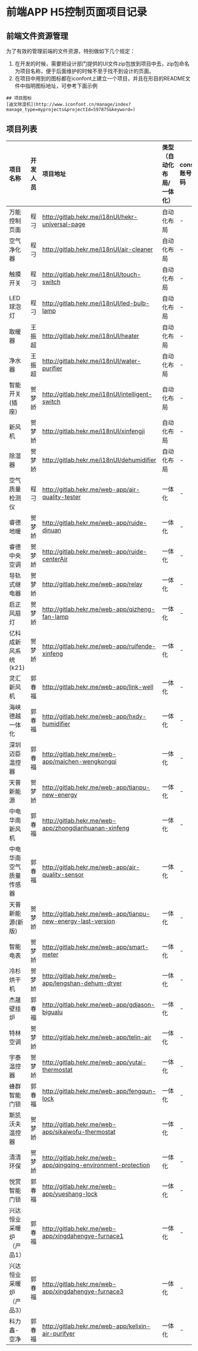 # 前端APP H5控制页面项目记录

## 前端文件资源管理

为了有效的管理前端的文件资源，特别做如下几个规定：
1. 在开发的时候，需要把设计部门提供的UI文件zip包放到项目中去，zip包命名为项目名称，便于后面维护的时候不至于找不到设计的页面。
2. 在项目中用到的图标都在iconfont上建立一个项目，并且在形目的README文件中指明图标地址，可参考下面示例

```
## 项目图标
[迪文除湿机](http://www.iconfont.cn/manage/index?manage_type=myprojects&projectId=597875&keyword=)
```

## 项目列表
| 项目名称 | 开发人员 | 项目地址 | 类型（自动化布局/一体化）| console账号密码 | 开始时间 | 结束时间 | 备注 |
| :--- | :--- | :--- | :--- | :--- | :--- | :--- | :--- |
| 万能控制页面 | 程刁 | http://gitlab.hekr.me/i18nUI/hekr-universal-page | 自动化布局 | - | 2018-03-04 | 2018-03-04 | - |
| 空气净化器 | 程刁 | http://gitlab.hekr.me/i18nUI/air-cleaner | 自动化布局 | - | 2018-03-01 |  2018-03-08 | - |
| 触摸开关 | 程刁 | http://gitlab.hekr.me/i18nUI/touch-switch | 自动化布局 | - | 2017-03-08 | 2017-03-08 | - |
| LED球泡灯 | 程刁 | http://gitlab.hekr.me/i18nUI/led-bulb-lamp | 自动化布局 | - | 2017-03-08 | 2017-03-08 | - |
| 取暖器 | 王振超 | http://gitlab.hekr.me/i18nUI/heater | 自动化布局 | - | 2018-03-22  | 2018-03-23 | - |
| 净水器 | 王振超 | http://gitlab.hekr.me/i18nUI/water-purifier | 自动化布局 | - | 2018-03-22  | 2018-03-23 | - |
| 智能开关(插座) | 贺梦娇 | http://gitlab.hekr.me/i18nUI/intelligent-switch | 自动化布局 | - | 2018-03-19 |  2018-03-22 | - |
| 新风机 | 贺梦娇 | http://gitlab.hekr.me/i18nUI/xinfengji | 自动化布局 | - | 2018-04-09 |  2018-04-11 | - |
| 除湿器 | 贺梦娇 | http://gitlab.hekr.me/i18nUI/dehumidifier | 自动化布局 | - | 2018-03-20 |  2018-03-22 | - |
| 空气质量检测仪 | 程刁 | http://gitlab.hekr.me/web-app/air-quality-tester | 一体化 | - | 2018-01-18 | 2018-01-18 | - |
| 睿德地暖 | 贺梦娇 | http://gitlab.hekr.me/web-app/ruide-dinuan | 一体化 | - | 2018-03-06 |  2018-03-12 | - |
| 睿德中央空调 | 贺梦娇 | http://gitlab.hekr.me/web-app/ruide-centerAir | 一体化 | - | 2018-03-12 |  2018-03-16 | - |
| 导轨式继电器 | 贺梦娇 | http://gitlab.hekr.me/web-app/relay | 一体化 | - | 2018-03-23 |  2018-03-23 | - |
| 启正风扇灯 | 贺梦娇 | http://gitlab.hekr.me/web-app/qizheng-fan-lamp | 一体化 | - | 2018-03-29 |  2018-03-30 | - |
| 亿科成新风系统(k21) | 贺梦娇 | http://gitlab.hekr.me/web-app/ruifende-xinfeng | 一体化 | - | 2018-04-15 |  2018-04-19 | - |
| 灵汇新风机 | 郭春福 | http://gitlab.hekr.me/web-app/link-well | 一体化 | - | 2018-04-14 | 2018-04-18 |
| 海峡德越一体化 | 郭春福 | http://gitlab.hekr.me/web-app/hxdy-humidifier | 一体化 | - | 2018-04-19 | 2018-04-22 | - |
| 深圳迈臣温控器 | 郭春福 | http://gitlab.hekr.me/web-app/maichen-wengkongqi | 一体化 | - | 2018-04-22 | 2018-04-26 | - |
| 天普新能源 | 贺梦娇 | http://gitlab.hekr.me/web-app/tianpu-new-energy | 一体化 | - | 2018-04-25 |  2018-04-26 | - |
| 中电华南新风机 | 郭春福 | http://gitlab.hekr.me/web-app/zhongdianhuanan-xinfeng | 一体化 | - | 2018-04-21 |  2018-04-24 | - |
| 中电华南空气质量传感器 | 郭春福 | http://gitlab.hekr.me/web-app/air-quality-sensor | 一体化 | - | 2018-04-21 |  2018-04-26 | - |
| 天普新能源(新版) | 贺梦娇 | http://gitlab.hekr.me/web-app/tianpu-new-energy-last-version | 一体化 | - | 2018-04-27 |  2018-04-27 | - |
| 智能电表 | 贺梦娇 | http://gitlab.hekr.me/web-app/smart-meter | 一体化 | - | 2018-05-05 |  2018-05-06 | - |
| 冷杉烘干机 | 贺梦娇 | http://gitlab.hekr.me/web-app/lengshan-dehum-dryer | 一体化 | - | 2018-04-22 |  2018-05-08 | - |
| 杰晟壁挂炉 | 郭春福 | http://gitlab.hekr.me/web-app/gdjason-bigualu | 一体化 | - | 2018-05-07 |  2018-05-09 | - |
| 特林空调 | 贺梦娇 | http://gitlab.hekr.me/web-app/telin-air | 一体化 | - | 2018-05-10 |  2018-05-10 | - |
| 宇泰温控器 | 贺梦娇 | http://gitlab.hekr.me/web-app/yutai-thermostat | 一体化 | - | 2018-05-09 |  2018-05-10 | - |
| 蜂群智能门锁 | 郭春福 | http://gitlab.hekr.me/web-app/fengqun-lock | 一体化 | - | 2018-05-02 |  2018-05-10 | - |
| 斯凯沃夫温控器 | 贺梦娇 | http://gitlab.hekr.me/web-app/sikaiwofu-thermostat | 一体化 | - | 2018-05-13 |  2018-05-13 | - |
| 清清环保 | 贺梦娇 | http://gitlab.hekr.me/web-app/qingqing-environment-protection | 一体化 | - | 2018-05-17 |  2018-05-18 | - |
| 悦赏智能门锁 | 郭春福 | http://gitlab.hekr.me/web-app/yueshang-lock | 一体化 | - | 2018-05-21 |  2018-05-23 | - |
| 兴达恒业采暖炉（产品1） | 郭春福 | http://gitlab.hekr.me/web-app/xingdahengye-furnace1 | 一体化 | - | 2018-05-12 |  2018-05-23 | - |
| 兴达恒业采暖炉（产品3） | 郭春福 | http://gitlab.hekr.me/web-app/xingdahengye-furnace3 | 一体化 | - | 2018-05-24 |  2018-05-30 | - |
| 科力鑫-空净 | 郭春福 | http://gitlab.hekr.me/web-app/kelixin-air-purifyer | 一体化 | - | 2018-05-29 |  2018-05-31 | - |